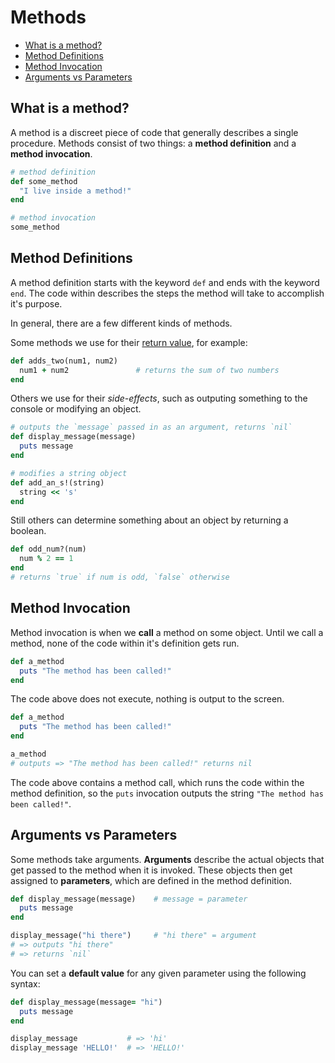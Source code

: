 # Methods

- [What is a method?](#what-is-a-method)
- [Method Definitions](#method-definitions)
- [Method Invocation](#method-invocation)
- [Arguments vs Parameters](#arguments-vs-parameters)

## What is a method?

A method is a discreet piece of code that generally describes a single procedure. Methods consist of two things: a **method definition** and a **method invocation**.

```ruby
# method definition
def some_method
  "I live inside a method!"
end

# method invocation
some_method
```

## Method Definitions

A method definition starts with the keyword `def` and ends with the keyword `end`. The code within describes the steps the method will take to accomplish it's purpose.

In general, there are a few different kinds of methods.

Some methods we use for their [return value](./return_values.md), for example:

```ruby
def adds_two(num1, num2)
  num1 + num2               # returns the sum of two numbers
end
```

Others we use for their _side-effects_, such as outputing something to the console or modifying an object.

```ruby
# outputs the `message` passed in as an argument, returns `nil`
def display_message(message)
  puts message
end

# modifies a string object
def add_an_s!(string)
  string << 's'
end
```

Still others can determine something about an object by returning a boolean.

```ruby
def odd_num?(num)
  num % 2 == 1
end
# returns `true` if num is odd, `false` otherwise
```

## Method Invocation

Method invocation is when we **call** a method on some object. Until we call a method, none of the code within it's definition gets run.

```ruby
def a_method
  puts "The method has been called!"
end
```

The code above does not execute, nothing is output to the screen.

```ruby
def a_method
  puts "The method has been called!"
end

a_method
# outputs => "The method has been called!" returns nil
```

The code above contains a method call, which runs the code within the method definition, so the `puts` invocation outputs the string `"The method has been called!"`.

## Arguments vs Parameters

Some methods take arguments. **Arguments** describe the actual objects that get passed to the method when it is invoked. These objects then get assigned to **parameters**, which are defined in the method definition.

```ruby
def display_message(message)    # message = parameter
  puts message
end

display_message("hi there")     # "hi there" = argument
# => outputs "hi there"
# => returns `nil`
```

You can set a **default value** for any given parameter using the following syntax:

```ruby
def display_message(message= "hi")
  puts message
end

display_message           # => 'hi'
display_message 'HELLO!'  # => 'HELLO!'
```
